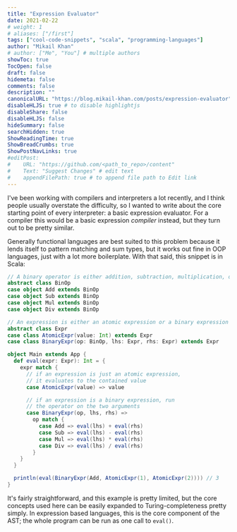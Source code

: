 ```yaml
---
title: "Expression Evaluator"
date: 2021-02-22
# weight: 1
# aliases: ["/first"]
tags: ["cool-code-snippets", "scala", "programming-languages"]
author: "Mikail Khan"
# author: ["Me", "You"] # multiple authors
showToc: true
TocOpen: false
draft: false
hidemeta: false
comments: false
description: ""
canonicalURL: "https://blog.mikail-khan.com/posts/expression-evaluator"
disableHLJS: true # to disable highlightjs
disableShare: false
disableHLJS: false
hideSummary: false
searchHidden: true
ShowReadingTime: true
ShowBreadCrumbs: true
ShowPostNavLinks: true
#editPost:
#    URL: "https://github.com/<path_to_repo>/content"
#    Text: "Suggest Changes" # edit text
#    appendFilePath: true # to append file path to Edit link
---
```


I've been working with compilers and interpreters a lot recently, and I think people usually overstate the difficulty, so I wanted to write about the core starting point of every interpreter: a basic expression evaluator. For a compiler this would be a basic expression *compiler* instead, but they turn out to be pretty similar.

Generally functional languages are best suited to this problem because it lends itself to pattern matching and sum types, but it works out fine in OOP languages, just with a lot more boilerplate. With that said, this snippet is in Scala:

```scala
// A binary operator is either addition, subtraction, multiplication, or division
abstract class BinOp
case object Add extends BinOp
case object Sub extends BinOp
case object Mul extends BinOp
case object Div extends BinOp

// An expression is either an atomic expression or a binary expression
abstract class Expr
case class AtomicExpr(value: Int) extends Expr
case class BinaryExpr(op: BinOp, lhs: Expr, rhs: Expr) extends Expr

object Main extends App {
  def eval(expr: Expr): Int = {
    expr match {
      // if an expression is just an atomic expression,
      // it evaluates to the contained value
      case AtomicExpr(value) => value

      // if an expression is a binary expression, run
      // the operator on the two arguments
      case BinaryExpr(op, lhs, rhs) =>
        op match {
          case Add => eval(lhs) + eval(rhs)
          case Sub => eval(lhs) - eval(rhs)
          case Mul => eval(lhs) * eval(rhs)
          case Div => eval(lhs) / eval(rhs)
        }
    }
  }

  println(eval(BinaryExpr(Add, AtomicExpr(1), AtomicExpr(2)))) // 3
}
```

It's fairly straightforward, and this example is pretty limited, but the core concepts used here can be easily expanded to Turing-completeness pretty simply. In expression based languages, this is the core component of the AST; the whole program can be run as one call to `eval()`.
